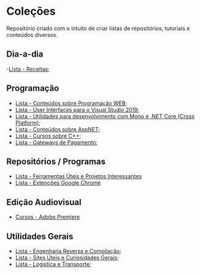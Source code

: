 # Coleções

Repositório criado com o intuito de criar listas de repositórios, tutoriais e conteúdos diversos.

## Dia-a-dia
-[Lista - Receitas](receitas/readme.md);

## Programação

- [Lista - Conteúdos sobre Programação WEB](programacao/web.md);
- [Lista - User Interfaces para o Visual Studio 2019](programacao/UIsVisualStudio.md);
- [Lista - Utilidades para desenvolvimento com Mono e .NET Core (Cross Platform)](programacao/utilidadesMono.md);
- [Lista - Conteúdos sobre AspNET](programacao/aspNET.md);
- [Lista - Cursos sobre C++](programacao/cpp.md);
- [Lista - Gateways de Pagamento](programacao/paymentgateways.md);

## Repositórios / Programas

- [Lista - Ferramentas Úteis e Projetos Interessantes](softwares/ferramentas_uteis.md)
- [Lista - Extenções Google Chrome](softwares/extencoesgoogle.md)

## Edição Audiovisual

- [Cursos - Adobe Premiere](edicao/aulas_premiere.md)

## Utilidades Gerais

- [Lista - Engenharia Reversa e Compilação](programacao/compilacaoEngenhariaReversa.md);
- [Lista - Sites Úteis e Curiosidades Gerais](utilidades/sites_uteis_gerais.md);
- [Lista - Logística e Transporte](utilidades/sites_logistica.md);
